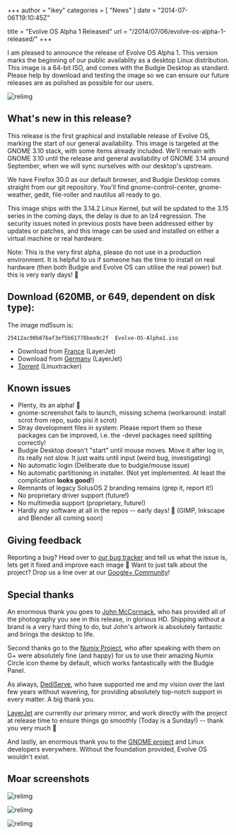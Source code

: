 +++
author = "ikey"
categories = [
"News"
]
date =  "2014-07-06T19:10:45Z"

title = "Evolve OS Alpha 1 Released"
url = "/2014/07/06/evolve-os-alpha-1-released/"
+++

I am pleased to announce the release of Evolve OS Alpha 1. This version marks the beginning of our public availablity as a desktop Linux distribution. 
This image is a 64-bit ISO, and comes with the Budgie Desktop as standard. Please help by download and testing the image so we can ensure our future 
releases are as polished as possible for our users.

<!--more-->

![relimg](https://solus-project.com/release_images/weather.png)

## What's new in this release?

This release is the first graphical and installable release of Evolve OS, marking the start of our general availability. This image is targeted at the GNOME 3.10 stack, with 
some items already included. We'll remain with GNOME 3.10 until the release and general availability of GNOME 3.14 around September, when we will sync ourselves with 
our desktop's upstream.

We have Firefox 30.0 as our default browser, and Budgie Desktop comes straight from our git repository. You'll find gnome-control-center, gnome-weather, gedit, file-roller 
and nautilus all ready to go.

This image ships with the 3.14.2 Linux Kernel, but will be updated to the 3.15 series in the coming days, the delay is due to an lz4 regression. The security issues noted in 
previous posts have been addressed either by updates or patches, and this image can be used and installed on either a virtual machine or real hardware.

Note: This is the very first alpha, please do not use in a production environment. It is helpful to us if someone has the time to install on real hardware (then both Budgie 
and Evolve OS can utilise the real power) but this is very early days! 🙂

## Download (620MB, or 649, dependent on disk type):

The image md5sum is:

```
25412ac90b87baf3ef5b61778bea9c2f  Evolve-OS-Alpha1.iso
```

* Download from [France](http://mirror6.layerjet.com/evolveos/images/Evolve-OS-Alpha1.iso) (LayerJet)
* Download from [Germany](http://mirror.layerjet.com/evolveos/images/Evolve-OS-Alpha1.iso) (LayerJet)
* [Torrent](http://linuxtracker.org/download.php?id=2df865bb11dbff33470b707a17dd2243fb55a750&f=Evolve-OS-Alpha1.iso.torrent&key=0) (Linuxtracker)

## Known issues

* Plenty, its an alpha! 🙂
* gnome-screenshot fails to launch, missing schema (workaround: install scrot from repo, sudo pisi it scrot)
* Stray development files in system: Please report them so these packages can be improved, i.e. the -devel packages need splitting correctly!
* Budgie Desktop doesn't "start" until mouse moves. Move it after log in, its really not slow. It just waits until input (weird bug, investigating)
* No automatic login (Deliberate due to budgie/mouse issue)
* No automatic partitioning in installer. (Not yet implemented. At least the complication **looks good**!)
* Remnants of legacy SolusOS 2 branding remains (grep it, report it!)
* No proprietary driver support (future!)
* No multimedia support (proprietary, future!)
* Hardly any software at all in the repos -- early days! 🙂 (GIMP, Inkscape and Blender all coming soon)

## Giving feedback

Reporting a bug? Head over to [our bug tracker](https://solus-project.com/project/os) and tell us what the issue is, lets get it fixed and improve each image 🙂 Want 
to just talk about the project? Drop us a line over at our [Google+ Community](https://plus.google.com/u/0/communities/103032596316713958671)!

## Special thanks

An enormous thank you goes to [John McCormack](https://plus.google.com/u/0/+JohnMcCormack/posts), who has provided all of the photography you see in this release, in 
glorious HD. Shipping without a brand is a very hard thing to do, but John's artwork is absolutely fantastic and brings the desktop to life.

Second thanks go to the [Numix Project](http://numixproject.org/), who after speaking with them on G+ were absolutely fine (and happy) for us to use their amazing 
Numix Circle icon theme by default, which works fantastically with the Budgie Panel.

As always, [DediServe](http://dediserve.com/), who have supported me and my vision over the last few years without wavering, for providing absolutely top-notch support 
in every matter. A big thank you.

[LayerJet](http://layerjet.com/) are currently our primary mirror, and work directly with the project at release time to ensure things go smoothly (Today is a Sunday!) -- thank 
you very much 🙂

And lastly, an enormous thank you to the [GNOME project](http://www.gnome.org/) and Linux developers everywhere. Without the foundation provided, Evolve OS 
wouldn't exist.

## Moar screenshots


![relimg](https://solus-project.com/release_images/firefox.png)

![relimg](https://solus-project.com/release_images/installer2.png)


![relimg](https://solus-project.com/release_images/menu.png)